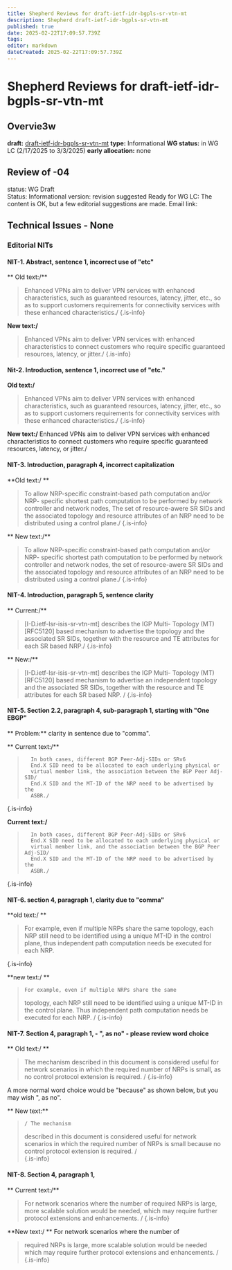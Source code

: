 ```yaml
---
title: Shepherd Reviews for draft-ietf-idr-bgpls-sr-vtn-mt
description: Shepherd draft-ietf-idr-bgpls-sr-vtn-mt
published: true
date: 2025-02-22T17:09:57.739Z
tags: 
editor: markdown
dateCreated: 2025-02-22T17:09:57.739Z
---
```


# Shepherd Reviews for draft-ietf-idr-bgpls-sr-vtn-mt

## Overvie3w 
**draft:** [draft-ietf-idr-bgpls-sr-vtn-mt](https://datatracker.ietf.org/doc/draft-ietf-idr-bgpls-sr-vtn-mt/)
**type:** Informational 
**WG status:** in WG LC (2/17/2025 to 3/3/2025) 
**early allocation:** none 

## Review of -04 
status: WG Draft  
Status: Informational
version: revision suggested
Ready for WG LC: The content is OK, but a few editorial suggestions are made. 
Email link: 


## Technical Issues - None 

### Editorial NITs


#### NIT-1. Abstract, sentence 1, incorrect use of "etc"
**
Old text:/**
>    Enhanced VPNs aim to deliver VPN services with enhanced
>    characteristics, such as guaranteed resources, latency, jitter, etc.,
>    so as to support customers requirements for connectivity services
>    with these enhanced characteristics./
{.is-info}

   
**New text:/**
>    Enhanced VPNs aim to deliver VPN services with enhanced
>    characteristics to connect customers who require specific 
>    guaranteed resources, latency, or jitter./ 
{.is-info}

   
 #### Nit-2. Introduction, sentence 1, incorrect use of "etc."
 
 
**Old text:/**
>    Enhanced VPNs aim to deliver VPN services with enhanced
>    characteristics, such as guaranteed resources, latency, jitter, etc.,
>    so as to support customers requirements for connectivity services
>    with these enhanced characteristics./
{.is-info}

   
**New text:/**
   Enhanced VPNs aim to deliver VPN services with enhanced
   characteristics to connect customers who require specific 
   guaranteed resources, latency, or jitter./ 
   
   
 #### NIT-3. Introduction, paragraph 4, incorrect capitalization 

**Old text:/ **
>    To allow NRP-specific constraint-based path computation and/or NRP-
>    specific shortest path computation to be performed by network
>    controller and network nodes, The set of resource-awere SR SIDs and
>    the associated topology and resource attributes of an NRP need to be
>    distributed using a control plane./
{.is-info}

   
** New text:/**
>   To allow NRP-specific constraint-based path computation and/or NRP-
>    specific shortest path computation to be performed by network
>    controller and network nodes, the set of resource-awere SR SIDs and
>    the associated topology and resource attributes of an NRP need to be
>    distributed using a control plane./
{.is-info}

   
#### NIT-4. Introduction, paragraph 5, sentence clarity
 **
 Current:/**
>   [I-D.ietf-lsr-isis-sr-vtn-mt] describes the IGP Multi-
>    Topology (MT) [RFC5120] based mechanism to advertise the topology and
>    the associated SR SIDs, together with the resource and TE attributes
>    for each SR based NRP./
{.is-info}

   
** New:/**
>   [I-D.ietf-lsr-isis-sr-vtn-mt] describes the IGP Multi-
>    Topology (MT) [RFC5120] based mechanism to advertise an independent topology and
>    the associated SR SIDs, together with the resource and TE attributes
>    for each SR based NRP. /
{.is-info}

   
#### NIT-5. Section 2.2, paragraph 4, sub-paragraph 1, starting with "One EBGP"
 
** Problem:** clarity in sentence due to "comma".
 
** Current text:/**
>       In both cases, different BGP Peer-Adj-SIDs or SRv6
>       End.X SID need to be allocated to each underlying physical or
>       virtual member link, the association between the BGP Peer Adj-SID/
>       End.X SID and the MT-ID of the NRP need to be advertised by the
>       ASBR./
{.is-info}

	  
 **Current text:/**
>       In both cases, different BGP Peer-Adj-SIDs or SRv6
>       End.X SID need to be allocated to each underlying physical or
>       virtual member link, and the association between the BGP Peer Adj-SID/
>       End.X SID and the MT-ID of the NRP need to be advertised by the
>       ASBR./
{.is-info}


#### NIT-6. section 4, paragraph 1, clarity due to "comma"

**old text:/ **
>    For example, even if multiple NRPs share the same
>    topology, each NRP still need to be identified using a unique MT-ID
>    in the control plane, thus independent path computation needs be
>    executed for each NRP. 
> 
{.is-info}

**new text:/ **
>     For example, even if multiple NRPs share the same
>    topology, each NRP still need to be identified using a unique MT-ID
>    in the control plane. Thus independent path computation needs be
>    executed for each NRP. /
{.is-info}

   
 #### NIT-7. Section 4, paragraph 1, - ", as no" - please review word choice
 
** Old text:/ **
>    The mechanism 
>    described in this document is considered useful for network scenarios
>    in which the required number of NRPs is small, as no control protocol
>    extension is required. /
{.is-info}


A more normal word choice would be "because" as shown below, 
but you may wish ", as no".

** New text:**
>     / The mechanism 
>    described in this document is considered useful for network scenarios
>    in which the required number of NRPs is small because no control protocol
>    extension is required. /   
{.is-info}

   
 #### NIT-8. Section 4, paragraph 1, 

** Current text:/**
>    For network scenarios where the number of
>    required NRPs is large, more scalable solution would be needed, which
>    may require further protocol extensions and enhancements. /
{.is-info}

   
**New text:/ **
    For network scenarios where the number of
>    required NRPs is large, more scalable solution would be needed which
>    may require further protocol extensions and enhancements. /
{.is-info}

   